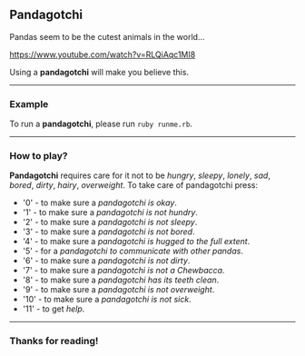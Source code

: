 ## Pandagotchi
Pandas seem to be the cutest animals in the world... 

<https://www.youtube.com/watch?v=RLQiAqc1MI8>

Using a **pandagotchi** will make you believe this.

------------------------------------------------------------------------------------------------------------

### Example
To run a **pandagotchi**, please run `ruby runme.rb`.

------------------------------------------------------------------------------------------------------------

### How to play?
**Pandagotchi** requires care for it not to be *hungry*, *sleepy*, *lonely*, *sad*, *bored*,
*dirty*, *hairy*, *overweight*. To take care of pandagotchi press:
- '0' - to make sure a _pandagotchi is okay_.
- '1' - to make sure a _pandagotchi is not hundry_.
- '2' - to make sure a _pandagotchi is not sleepy_.
- '3' - to make sure a _pandagotchi is not bored_.
- '4' - to make sure a _pandagotchi is hugged to the full extent_.
- '5' - for a _pandagotchi to communicate with other pandas_.
- '6' - to make sure a _pandagotchi is not dirty_.
- '7' - to make sure a _pandagotchi is not a Chewbacca_.
- '8' - to make sure a _pandagotchi has its teeth clean_.
- '9' - to make sure a _pandagotchi is not overweight_.
- '10' - to make sure a _pandagotchi is not sick_.
- '11' - to get _help_.

------------------------------------------------------------------------------------------------------------

### Thanks for reading!
